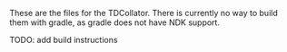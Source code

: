 
These are the files for the TDCollator.  There is currently no way to build them with gradle, as gradle does not have NDK support.

TODO: add build instructions